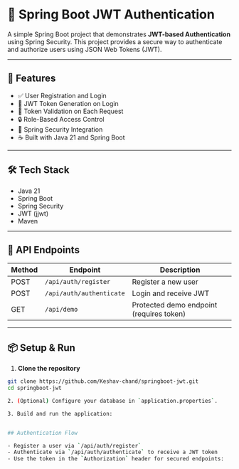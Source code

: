 # 🔐 Spring Boot JWT Authentication

A simple Spring Boot project that demonstrates **JWT-based Authentication** using Spring Security. This project provides a secure way to authenticate and authorize users using JSON Web Tokens (JWT).

---

## 📌 Features

- ✅ User Registration and Login
- 🔐 JWT Token Generation on Login
- 🔁 Token Validation on Each Request
- 🔒 Role-Based Access Control
- 🧰 Spring Security Integration
- ☕ Built with Java 21 and Spring Boot

---

## 🛠 Tech Stack

- Java 21
- Spring Boot
- Spring Security
- JWT (jjwt)
- Maven

---

## 🧪 API Endpoints

| Method | Endpoint            | Description              |
|--------|---------------------|--------------------------|
| POST   | `/api/auth/register` | Register a new user      |
| POST   | `/api/auth/authenticate` | Login and receive JWT |
| GET    | `/api/demo`         | Protected demo endpoint (requires token) |

---

## 📦 Setup & Run

1. **Clone the repository**

```bash
git clone https://github.com/Keshav-chand/springboot-jwt.git
cd springboot-jwt

2. (Optional) Configure your database in `application.properties`.

3. Build and run the application:


## Authentication Flow

- Register a user via `/api/auth/register`
- Authenticate via `/api/auth/authenticate` to receive a JWT token
- Use the token in the `Authorization` header for secured endpoints:


